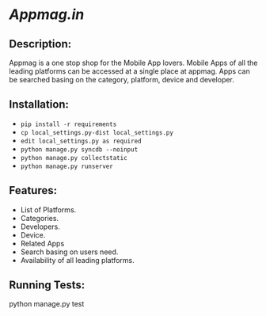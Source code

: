 *Appmag.in*
=====================

Description:
------------------
Appmag is a one stop shop for the Mobile App lovers. Mobile Apps of all the leading platforms can be
accessed at a single place at appmag. Apps can be searched basing on the category, platform, device and
developer. 

Installation:
------------------
* `pip install -r requirements`
* `cp local_settings.py-dist local_settings.py`
* `edit local_settings.py as required`
* `python manage.py syncdb --noinput`
* `python manage.py collectstatic`
* `python manage.py runserver`


Features:
-------------------
- List of Platforms.
- Categories.
- Developers.
- Device.
- Related Apps
- Search basing on users need.
- Availability of all leading platforms.


Running Tests:
-------------------
python manage.py test


